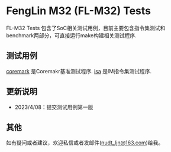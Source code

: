 

# FengLin M32 (FL-M32) Tests

FL-M32 Tests 包含了SoC相关测试用例，目前主要包含指令集测试和benchmark两部分，可直接运行make构建相关测试程序.

## 测试用例

[coremark](https://github.com/JunnanLi/FL-M32_Runtime/tree/main/Runtime_TLS/tests/coremark) 是Coremakr基准测试程序.
[isa](https://github.com/JunnanLi/FL-M32_Runtime/tree/main/Runtime_TLS/tests/isa) 是IM指令集测试程序.

## 更新说明
* 2023/4/08：提交测试用例第一版

## 其他
如有疑问或者建议，欢迎私信或者发邮件(nudt_ljn@163.com)给我。